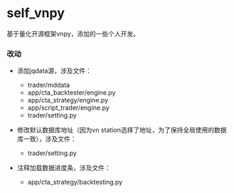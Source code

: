 # self_vnpy

基于量化开源框架vnpy，添加的一些个人开发。

### 改动
+ 添加jqdata源，涉及文件：
    + trader/mddata
    + app/cta_backtester/engine.py
    + app/cta_strategy/engine.py 
    + app/script_trader/engine.py
    + trader/setting.py 

+ 修改默认数据库地址（因为vn station选择了地址，为了保持全局使用的数据库一致），涉及文件：
    + trader/setting.py 

+ 注释加载数据进度条，涉及文件：
    + app/cta_strategy/backtesting.py
